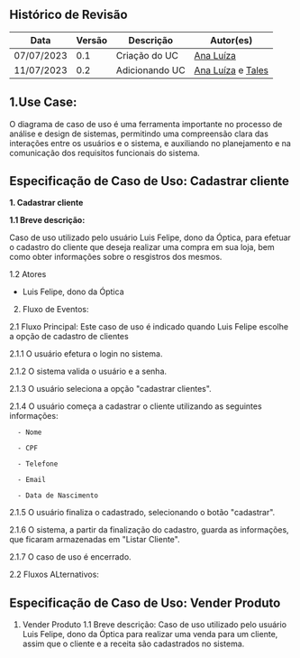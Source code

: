 ## Histórico de Revisão
|Data| Versão | Descrição | Autor(es) |
|----|--------|-----------|-----------|
|07/07/2023| 0.1 | Criação do UC | [Ana Luíza](https://github.com/analufernanndess)
|11/07/2023| 0.2 | Adicionando UC | [Ana Luíza](https://github.com/analufernanndess) e [Tales](https://github.com/TalesRG)

## **1.Use Case:**
   
O diagrama de caso de uso é uma ferramenta importante no processo de análise e design de sistemas, permitindo uma compreensão clara das interações entre os usuários e o sistema, e auxiliando no planejamento e na comunicação dos requisitos funcionais do sistema.
## Especificação de Caso de Uso: Cadastrar cliente
**1. Cadastrar cliente**
   
**1.1 Breve descrição:**

   Caso de uso utilizado pelo usuário Luis Felipe, dono da Óptica, para efetuar o cadastro do cliente que deseja realizar uma compra em sua loja, bem como obter informações sobre o resgistros dos mesmos.
   
1.2 Atores
   - Luis Felipe, dono da Óptica


2. Fluxo de Eventos:
   
2.1 Fluxo Principal:
   Este caso de uso é indicado quando Luis Felipe escolhe a opção de cadastro de clientes
   
2.1.1 O usuário efetura o login no sistema.

2.1.2 O sistema valida o usuário e a senha.

2.1.3 O usuário seleciona a opção "cadastrar clientes".

2.1.4 O usuário começa a cadastrar o cliente utilizando as seguintes informações:

      - Nome 
    
      - CPF
    
      - Telefone
  
      - Email
    
      - Data de Nascimento

2.1.5 O usuário finaliza o cadastrado, selecionando o botão "cadastrar".

2.1.6 O sistema, a partir da finalização do cadastro, guarda as informações, que ficaram armazenadas em "Listar Cliente".

2.1.7 O caso de uso é encerrado.

2.2 Fluxos ALternativos:




## Especificação de Caso de Uso: Vender Produto
1. Vender Produto
1.1 Breve descrição:
   Caso de uso utilizado pelo usuário Luis Felipe, dono da Óptica para realizar uma venda para um cliente, assim que o cliente e a receita são cadastrados no sistema.


